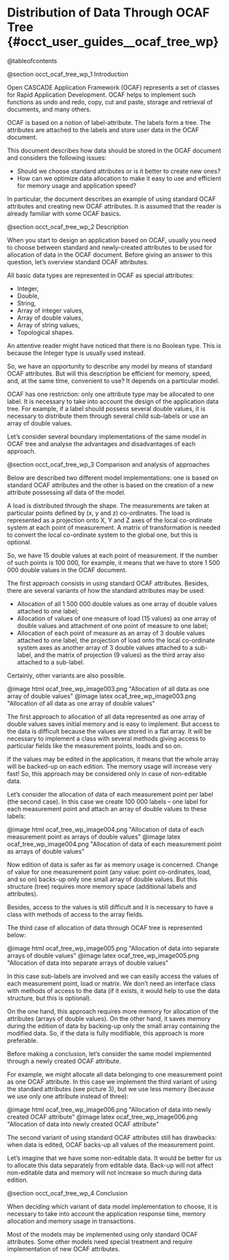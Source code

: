  Distribution of Data Through OCAF Tree {#occt_user_guides__ocaf_tree_wp}
=======================================
@tableofcontents 
 
@section occt_ocaf_tree_wp_1 Introduction

  Open CASCADE Application Framework (OCAF) represents a set of classes for Rapid Application Development. 
  OCAF helps to  implement such functions as undo and redo, copy, cut and paste, storage and  retrieval of documents, and many others.  
   
  OCAF is based on a notion of label-attribute. The labels form a tree. 
  The attributes are attached to the labels and store user data in the OCAF document.  
 
This document describes how data should be stored in the OCAF document and considers the following issues:
  
  * Should we choose standard attributes  or is it better to create new ones?
  * How can we optimize data allocation to make it easy to use and efficient for memory usage and application speed?
 
In particular, the document describes an example of using standard OCAF attributes and creating new OCAF attributes. It is assumed that the reader is already familiar with some OCAF basics.

 
@section occt_ocaf_tree_wp_2 Description

  When you start to design an application  based on OCAF, 
  usually you need to choose between standard and newly-created attributes 
  to be used for allocation of data in the OCAF document. 
  Before giving an answer to this question, let’s overview standard OCAF attributes.  
   
  All basic data types are represented in OCAF as special attributes: 
  * Integer, 
  * Double,
  * String,
  * Array of integer values,
  * Array of double values,
  * Array of string values,
  * Topological shapes.

  An attentive reader might have noticed that there is no Boolean type. 
  This is because the  Integer type is usually used instead.  
   
  So, we have an opportunity to describe any model by means of standard OCAF attributes. 
  But will this description be  efficient for memory, speed, and, at the same time, convenient to use? 
  It  depends on a particular model.  
   
  OCAF has one restriction: only one  attribute type may be allocated to one label. 
  It is necessary to take into  account the design of the application data tree. 
  For example, if a label should  possess several double values, 
  it is necessary to distribute them through several child sub-labels or use an array of double values.   
   
  Let’s consider several boundary implementations of the same model in OCAF tree 
  and analyse the advantages and disadvantages of each approach.  

@section occt_ocaf_tree_wp_3 Comparison  and analysis of approaches

  Below are described two different model implementations: 
  one is based on standard OCAF attributes and the other is based 
  on the creation of a new attribute possessing all data of the model.  
   
  A load is distributed through the shape. The measurements are taken at particular points defined by (x, y and z) co-ordinates. The load is represented as a projection onto X, Y and Z axes of the local co-ordinate system at each point of measurement. A matrix of transformation is needed 
  to convert the local co-ordinate system to the global one, but this is optional.   
   
  So, we have 15 double values at each point  of measurement. 
  If the number of such points is 100 000, for example, it means 
  that we have to store 1 500 000 double values in the OCAF document.  
   
  The first  approach consists in using standard OCAF attributes. 
  Besides, there are several  variants of how the standard attributes may be used:  
  * Allocation of all 1 500 000 double values as one array of double values attached to one label;
  * Allocation of values of one measure of load (15 values) as one array of double values and attachment of one point of measure to one label;
  * Allocation of each point of measure as an array of 3 double values attached to one label, the projection of load onto the local co-ordinate system  axes as another array of 3 double values attached to a sub-label, and the matrix of projection (9 values) as the third array also attached to a sub-label.  
  
  Certainly, other variants are also  possible.   
 
@image html ocaf_tree_wp_image003.png "Allocation of all data as one  array of double values"
@image latex ocaf_tree_wp_image003.png "Allocation of all data as one  array of double values"
 
  The first approach to allocation of all  data represented as one array of double values 
  saves initial memory and is easy to implement. 
  But access to the data is difficult because the values are stored in a flat array. 
  It will be necessary to implement a class with several methods giving access 
  to particular fields like the measurement points, loads and so  on.  
   
  If the values may be edited in the  application, 
  it means that the whole array will be backed-up on each edition. 
  The memory usage will increase very fast! 
  So, this approach may be considered only in case of non-editable data.  
   
  Let’s consider the allocation of data of  each measurement point per label (the second case). 
  In this case we create 100  000 labels – one label for each measurement point 
  and attach an array of double  values to these labels:  
 
@image html ocaf_tree_wp_image004.png "Allocation of data of each  measurement point as arrays of double values"
@image latex ocaf_tree_wp_image004.png "Allocation of data of each  measurement point as arrays of double values"
 
  Now edition of data is safer as far as  memory usage is concerned. 
  Change of value for one measurement point (any  value: point co-ordinates, load, and so on) 
  backs-up only one small array of double values. 
  But this structure (tree) requires more memory space (additional  labels and attributes).  
   
  Besides, access to the values is still difficult and it is necessary 
  to have a class with methods of access to the  array fields.  
   
  The third case of allocation of data  through OCAF tree is represented below:  

@image html ocaf_tree_wp_image005.png "Allocation of data into separate arrays of double values"
@image latex ocaf_tree_wp_image005.png "Allocation of data into separate arrays of double values"

  In this case sub-labels are involved and we  can easily access the values of each measurement point, 
  load or matrix. We don’t need an interface class with methods of access to the data 
  (if it exists, it would help to use the data structure, but this is optional).  

  On the one hand, this approach requires more  memory for allocation of the attributes (arrays of double values). 
  On the other  hand, it saves memory during the edition of data 
  by backing-up only the small array containing the modified data. 
  So, if the data is fully modifiable, this  approach is more preferable.  

  Before making a conclusion, let’s consider the same model implemented through a newly created OCAF attribute.  

  For example, we might allocate all data  belonging to one measurement point as one OCAF attribute. 
  In this case we  implement the third variant of using the standard attributes (see picture 3), 
  but we use less memory (because we use only one attribute instead of three):  
 
@image html ocaf_tree_wp_image006.png "Allocation of data into newly  created OCAF attribute"
@image latex ocaf_tree_wp_image006.png "Allocation of data into newly  created OCAF attribute"

  The second variant of using standard OCAF attributes still has drawbacks: 
  when data is edited, OCAF backs-up all values  of the measurement point.   
   
  Let’s imagine that we have some  non-editable data. 
  It would be better for us to allocate this data separately from editable data. 
  Back-up will not affect non-editable data and memory will not increase so much during data edition.  
 
@section occt_ocaf_tree_wp_4 Conclusion

  When deciding which variant of data model implementation to choose, 
  it is necessary to take into account the application  response time, 
  memory allocation and memory usage in transactions.   
   
  Most of the models may be implemented using only standard OCAF attributes. 
  Some other models need special treatment and require implementation of new OCAF attributes.
